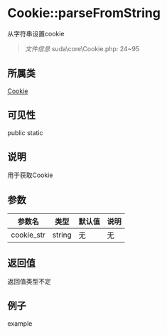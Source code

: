 # Cookie::parseFromString

从字符串设置cookie

> *文件信息* suda\core\Cookie.php: 24~95

## 所属类 

[Cookie](../Cookie.md)

## 可见性

 public static

## 说明

用于获取Cookie


## 参数


| 参数名 | 类型 | 默认值 | 说明 |
|--------|-----|-------|-------|
| cookie_str |  string | 无 | 无 |



## 返回值

返回值类型不定


## 例子

example